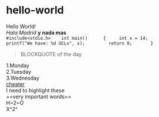 # hello-world
Hello World!  
*Hala Madrid*
**y nada mas**  
`#include<stdio.h>   
int main()     
{    
  int x = 14;         
  printf("We have: %d UCLs", x);        
  return 0;      
}`  
  
>BLOCKQUOTE of the day
   
1.Monday   
2.Tuesday   
3.Wednesday   
[cheater](https://www.google.com)   
I need to highlight these   
==very important words==  
H~2~O  
X^2^
